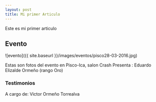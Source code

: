 ```yaml
---
layout: post
title: Mi primer Articulo
---
```


Este es mi primer articulo

## Evento
![evento]({{ site.baseurl }}/images/eventos/pisco28-03-2016.jpg)

Estas son fotos del evento en Pisco-Ica, salon Crash
Presenta : Eduardo Elizalde Ormeño (rango Oro)

### Testimonios
A cargo de: Victor Ormeño Torrealva
